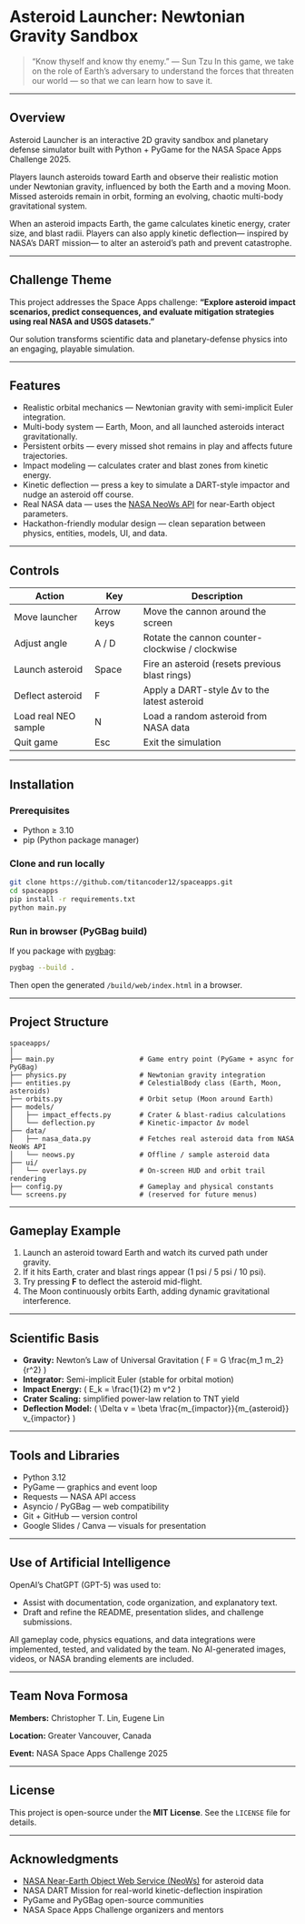# Asteroid Launcher: Newtonian Gravity Sandbox

> “Know thyself and know thy enemy.” — Sun Tzu
> In this game, we take on the role of Earth’s adversary to understand the forces that threaten our world — so that we can learn how to save it.

---

## Overview

Asteroid Launcher is an interactive 2D gravity sandbox and planetary defense simulator built with Python + PyGame for the NASA Space Apps Challenge 2025.

Players launch asteroids toward Earth and observe their realistic motion under Newtonian gravity, influenced by both the Earth and a moving Moon. Missed asteroids remain in orbit, forming an evolving, chaotic multi-body gravitational system.

When an asteroid impacts Earth, the game calculates kinetic energy, crater size, and blast radii. Players can also apply kinetic deflection— inspired by NASA’s DART mission— to alter an asteroid’s path and prevent catastrophe.

---

## Challenge Theme

This project addresses the Space Apps challenge:
**“Explore asteroid impact scenarios, predict consequences, and evaluate mitigation strategies using real NASA and USGS datasets.”**

Our solution transforms scientific data and planetary-defense physics into an engaging, playable simulation.

---

## Features

* Realistic orbital mechanics — Newtonian gravity with semi-implicit Euler integration.
* Multi-body system — Earth, Moon, and all launched asteroids interact gravitationally.
* Persistent orbits — every missed shot remains in play and affects future trajectories.
* Impact modeling — calculates crater and blast zones from kinetic energy.
* Kinetic deflection — press a key to simulate a DART-style impactor and nudge an asteroid off course.
* Real NASA data — uses the [NASA NeoWs API](https://api.nasa.gov/) for near-Earth object parameters.
* Hackathon-friendly modular design — clean separation between physics, entities, models, UI, and data.

---

## Controls

| Action               | Key        | Description                                     |
| -------------------- | ---------- | ----------------------------------------------- |
| Move launcher        | Arrow keys | Move the cannon around the screen               |
| Adjust angle         | A / D      | Rotate the cannon counter-clockwise / clockwise |
| Launch asteroid      | Space      | Fire an asteroid (resets previous blast rings)  |
| Deflect asteroid     | F          | Apply a DART-style Δv to the latest asteroid    |
| Load real NEO sample | N          | Load a random asteroid from NASA data           |
| Quit game            | Esc        | Exit the simulation                             |

---

## Installation

### Prerequisites

* Python ≥ 3.10
* pip (Python package manager)

### Clone and run locally

```bash
git clone https://github.com/titancoder12/spaceapps.git
cd spaceapps
pip install -r requirements.txt
python main.py
```

### Run in browser (PyGBag build)

If you package with [pygbag](https://pygame-web.github.io/):

```bash
pygbag --build .
```

Then open the generated `/build/web/index.html` in a browser.

---

## Project Structure

```
spaceapps/
│
├── main.py                     # Game entry point (PyGame + async for PyGBag)
├── physics.py                  # Newtonian gravity integration
├── entities.py                 # CelestialBody class (Earth, Moon, asteroids)
├── orbits.py                   # Orbit setup (Moon around Earth)
├── models/
│   ├── impact_effects.py       # Crater & blast-radius calculations
│   └── deflection.py           # Kinetic-impactor Δv model
├── data/
│   ├── nasa_data.py            # Fetches real asteroid data from NASA NeoWs API
│   └── neows.py                # Offline / sample asteroid data
├── ui/
│   └── overlays.py             # On-screen HUD and orbit trail rendering
├── config.py                   # Gameplay and physical constants
└── screens.py                  # (reserved for future menus)
```

---

## Gameplay Example

1. Launch an asteroid toward Earth and watch its curved path under gravity.
2. If it hits Earth, crater and blast rings appear (1 psi / 5 psi / 10 psi).
3. Try pressing **F** to deflect the asteroid mid-flight.
4. The Moon continuously orbits Earth, adding dynamic gravitational interference.

---

## Scientific Basis

* **Gravity:** Newton’s Law of Universal Gravitation
  ( F = G \frac{m_1 m_2}{r^2} )
* **Integrator:** Semi-implicit Euler (stable for orbital motion)
* **Impact Energy:** ( E_k = \frac{1}{2} m v^2 )
* **Crater Scaling:** simplified power-law relation to TNT yield
* **Deflection Model:** ( \Delta v = \beta \frac{m_{impactor}}{m_{asteroid}} v_{impactor} )

---

## Tools and Libraries

* Python 3.12
* PyGame — graphics and event loop
* Requests — NASA API access
* Asyncio / PyGBag — web compatibility
* Git + GitHub — version control
* Google Slides / Canva — visuals for presentation

---

## Use of Artificial Intelligence

OpenAI’s ChatGPT (GPT-5) was used to:

* Assist with documentation, code organization, and explanatory text.
* Draft and refine the README, presentation slides, and challenge submissions.

All gameplay code, physics equations, and data integrations were implemented, tested, and validated by the team.
No AI-generated images, videos, or NASA branding elements are included.

---

## Team Nova Formosa

**Members:**
Christopher T. Lin, Eugene Lin

**Location:** Greater Vancouver, Canada

**Event:** NASA Space Apps Challenge 2025

---

## License

This project is open-source under the **MIT License**.
See the `LICENSE` file for details.

---

## Acknowledgments

* [NASA Near-Earth Object Web Service (NeoWs)](https://api.nasa.gov/) for asteroid data
* NASA DART Mission for real-world kinetic-deflection inspiration
* PyGame and PyGBag open-source communities
* NASA Space Apps Challenge organizers and mentors
